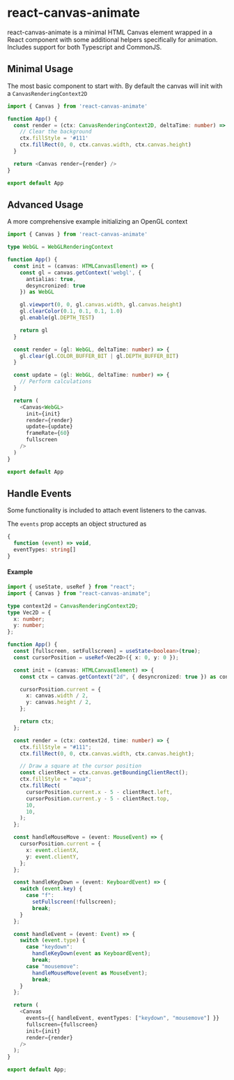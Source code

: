 # react-canvas-animate

react-canvas-animate is a minimal HTML Canvas element wrapped in a React component with some additional helpers specifically for animation. Includes support for both Typescript and CommonJS.

## Minimal Usage

The most basic component to start with. By default the canvas will init with a `CanvasRenderingContext2D`

```typescript
import { Canvas } from 'react-canvas-animate'

function App() {
  const render = (ctx: CanvasRenderingContext2D, deltaTime: number) => {
    // Clear the background
    ctx.fillStyle = '#111'
    ctx.fillRect(0, 0, ctx.canvas.width, ctx.canvas.height)
  }

  return <Canvas render={render} />
}

export default App
```

## Advanced Usage

A more comprehensive example initializing an OpenGL context

```typescript
import { Canvas } from 'react-canvas-animate'

type WebGL = WebGLRenderingContext

function App() {
  const init = (canvas: HTMLCanvasElement) => {
    const gl = canvas.getContext('webgl', {
      antialias: true,
      desyncronized: true
    }) as WebGL

    gl.viewport(0, 0, gl.canvas.width, gl.canvas.height)
    gl.clearColor(0.1, 0.1, 0.1, 1.0)
    gl.enable(gl.DEPTH_TEST)

    return gl
  }

  const render = (gl: WebGL, deltaTime: number) => {
    gl.clear(gl.COLOR_BUFFER_BIT | gl.DEPTH_BUFFER_BIT)
  }

  const update = (gl: WebGL, deltaTime: number) => {
    // Perform calculations
  }

  return (
    <Canvas<WebGL>
      init={init}
      render={render}
      update={update}
      frameRate={60}
      fullscreen
    />
  )
}

export default App
```

## Handle Events

Some functionality is included to attach event listeners to the canvas.

The `events` prop accepts an object structured as

```ts
{
  function (event) => void,
  eventTypes: string[]
}
```

#### Example

```ts
import { useState, useRef } from "react";
import { Canvas } from "react-canvas-animate";

type context2d = CanvasRenderingContext2D;
type Vec2D = {
  x: number;
  y: number;
};

function App() {
  const [fullscreen, setFullscreen] = useState<boolean>(true);
  const cursorPosition = useRef<Vec2D>({ x: 0, y: 0 });

  const init = (canvas: HTMLCanvasElement) => {
    const ctx = canvas.getContext("2d", { desyncronized: true }) as context2d;

    cursorPosition.current = {
      x: canvas.width / 2,
      y: canvas.height / 2,
    };

    return ctx;
  };

  const render = (ctx: context2d, time: number) => {
    ctx.fillStyle = "#111";
    ctx.fillRect(0, 0, ctx.canvas.width, ctx.canvas.height);

    // Draw a square at the cursor position
    const clientRect = ctx.canvas.getBoundingClientRect();
    ctx.fillStyle = "aqua";
    ctx.fillRect(
      cursorPosition.current.x - 5 - clientRect.left,
      cursorPosition.current.y - 5 - clientRect.top,
      10,
      10,
    );
  };

  const handleMouseMove = (event: MouseEvent) => {
    cursorPosition.current = {
      x: event.clientX,
      y: event.clientY,
    };
  };

  const handleKeyDown = (event: KeyboardEvent) => {
    switch (event.key) {
      case "f":
        setFullscreen(!fullscreen);
        break;
    }
  };

  const handleEvent = (event: Event) => {
    switch (event.type) {
      case "keydown":
        handleKeyDown(event as KeyboardEvent);
        break;
      case "mousemove":
        handleMouseMove(event as MouseEvent);
        break;
    }
  };

  return (
    <Canvas
      events={{ handleEvent, eventTypes: ["keydown", "mousemove"] }}
      fullscreen={fullscreen}
      init={init}
      render={render}
    />
  );
}

export default App;
```
